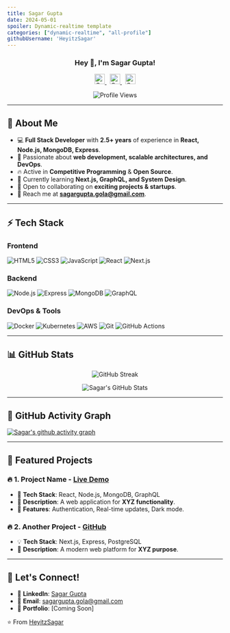 ```yaml
---
title: Sagar Gupta
date: 2024-05-01
spoiler: Dynamic-realtime template
categories: ["dynamic-realtime", "all-profile"]
githubUsername: 'HeyitzSagar'
---
```


<h3 align="center"> Hey 👋, I'm Sagar Gupta!</h3>

<p align="center">
  <a href="https://in.linkedin.com/in/sagar-gupta-8b2660172">
    <img alt="Sagar's LinkedIn" width="24px" src="https://cdn.jsdelivr.net/npm/simple-icons@v3/icons/linkedin.svg"/>
  </a> &nbsp;
  <a href="https://github.com/HeyitzSagar">
    <img alt="Sagar's GitHub" width="24px" src="https://simpleicons.org/icons/github.svg"/>
  </a> &nbsp;
  <a href="mailto:sagargupta.gola@gmail.com">
    <img alt="Sagar's Email" width="24px" src="https://simpleicons.org/icons/gmail.svg"/>
  </a>
</p>

<p align="center">
  <img src="https://komarev.com/ghpvc/?username=HeyitzSagar&color=blueviolet" alt="Profile Views">
</p>

---

## 🚀 About Me
- 💻 **Full Stack Developer** with **2.5+ years** of experience in **React, Node.js, MongoDB, Express**.
- 🌟 Passionate about **web development, scalable architectures, and DevOps**.
- 🔥 Active in **Competitive Programming** & **Open Source**.
- 🎯 Currently learning **Next.js, GraphQL, and System Design**.
- 🤝 Open to collaborating on **exciting projects & startups**.
- 📩 Reach me at **[sagargupta.gola@gmail.com](mailto:sagargupta.gola@gmail.com)**.

---

## ⚡ Tech Stack

### **Frontend**
![HTML5](https://img.shields.io/badge/HTML5-E34F26?style=flat-square&logo=html5&logoColor=white)
![CSS3](https://img.shields.io/badge/CSS3-1572B6?style=flat-square&logo=css3&logoColor=white)
![JavaScript](https://img.shields.io/badge/JavaScript-F7DF1E?style=flat-square&logo=javascript&logoColor=black)
![React](https://img.shields.io/badge/React-61DAFB?style=flat-square&logo=react&logoColor=black)
![Next.js](https://img.shields.io/badge/Next.js-000000?style=flat-square&logo=nextdotjs&logoColor=white)

### **Backend**
![Node.js](https://img.shields.io/badge/Node.js-339933?style=flat-square&logo=nodedotjs&logoColor=white)
![Express](https://img.shields.io/badge/Express-000000?style=flat-square&logo=express&logoColor=white)
![MongoDB](https://img.shields.io/badge/MongoDB-47A248?style=flat-square&logo=mongodb&logoColor=white)
![GraphQL](https://img.shields.io/badge/GraphQL-E10098?style=flat-square&logo=graphql&logoColor=white)

### **DevOps & Tools**
![Docker](https://img.shields.io/badge/Docker-2496ED?style=flat-square&logo=docker&logoColor=white)
![Kubernetes](https://img.shields.io/badge/Kubernetes-326CE5?style=flat-square&logo=kubernetes&logoColor=white)
![AWS](https://img.shields.io/badge/Amazon%20AWS-232F3E?style=flat-square&logo=amazonaws&logoColor=white)
![Git](https://img.shields.io/badge/Git-F05032?style=flat-square&logo=git&logoColor=white)
![GitHub Actions](https://img.shields.io/badge/GitHub%20Actions-2088FF?style=flat-square&logo=githubactions&logoColor=white)

---

## 📊 GitHub Stats

<p align="center">
  <img src="https://github-readme-streak-stats.herokuapp.com/?user=HeyitzSagar&theme=shades-of-purple" alt="GitHub Streak">
</p>

<p align="center">
  <img src="https://github-readme-stats.vercel.app/api?username=HeyitzSagar&show_icons=true&hide_border=true&count_private=true&theme=shades-of-purple&icon_color=fad000" alt="Sagar's GitHub Stats">
</p>

---

## 🚀 GitHub Activity Graph

[![Sagar's github activity graph](https://github-readme-activity-graph.vercel.app/graph?username=HeyitzSagar&theme=react-dark)](https://github.com/ashutosh00710/github-readme-activity-graph)

---

## 📌 Featured Projects

### 🔥 **1. Project Name - [Live Demo](#)**
- 🚀 **Tech Stack**: React, Node.js, MongoDB, GraphQL
- 🎯 **Description**: A web application for **XYZ functionality**.
- 🌟 **Features**: Authentication, Real-time updates, Dark mode.

### 🔥 **2. Another Project - [GitHub](#)**
- 💡 **Tech Stack**: Next.js, Express, PostgreSQL
- 📜 **Description**: A modern web platform for **XYZ purpose**.

---

## 🎯 Let's Connect!
- 💼 **LinkedIn**: [Sagar Gupta](https://in.linkedin.com/in/sagar-gupta-8b2660172)
- 📧 **Email**: [sagargupta.gola@gmail.com](mailto:sagargupta.gola@gmail.com)
- 🚀 **Portfolio**: [Coming Soon]

⭐️ From [HeyitzSagar](https://github.com/HeyitzSagar)
